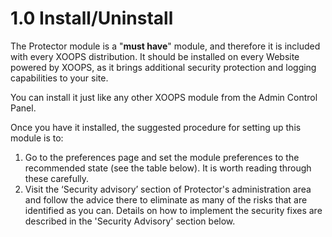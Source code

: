 # 1.0 Install/Uninstall

The Protector module is a "**must have**" module, and therefore it is included with every XOOPS distribution. It should be installed on every Website powered by XOOPS, as it brings additional security protection and logging capabilities to your site.

You can install it just like any other XOOPS module from the Admin Control Panel.

Once you have it installed, the suggested procedure for setting up this module is to:
1.	Go to the preferences page and set the module preferences to the recommended state (see the table below). It is worth reading through these carefully.	
2.	Visit the ‘Security advisory’ section of Protector's administration area and follow the advice there to eliminate as many of the risks that are identified as you can. Details on how to implement the security fixes are described in the 'Security Advisory' section below.

